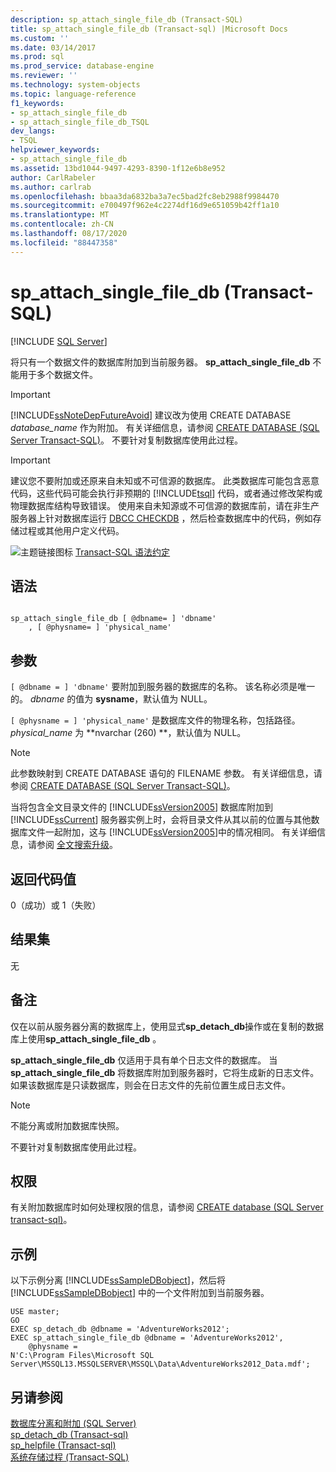 ```yaml
---
description: sp_attach_single_file_db (Transact-SQL)
title: sp_attach_single_file_db (Transact-sql) |Microsoft Docs
ms.custom: ''
ms.date: 03/14/2017
ms.prod: sql
ms.prod_service: database-engine
ms.reviewer: ''
ms.technology: system-objects
ms.topic: language-reference
f1_keywords:
- sp_attach_single_file_db
- sp_attach_single_file_db_TSQL
dev_langs:
- TSQL
helpviewer_keywords:
- sp_attach_single_file_db
ms.assetid: 13bd1044-9497-4293-8390-1f12e6b8e952
author: CarlRabeler
ms.author: carlrab
ms.openlocfilehash: bbaa3da6832ba3a7ec5bad2fc8eb2988f9984470
ms.sourcegitcommit: e700497f962e4c2274df16d9e651059b42ff1a10
ms.translationtype: MT
ms.contentlocale: zh-CN
ms.lasthandoff: 08/17/2020
ms.locfileid: "88447358"
---
```

# <a name="sp_attach_single_file_db-transact-sql"></a>sp_attach_single_file_db (Transact-SQL)
[!INCLUDE [SQL Server](../../includes/applies-to-version/sqlserver.md)]

  将只有一个数据文件的数据库附加到当前服务器。 **sp_attach_single_file_db** 不能用于多个数据文件。  
  
> [!IMPORTANT]  
>  [!INCLUDE[ssNoteDepFutureAvoid](../../includes/ssnotedepfutureavoid-md.md)] 建议改为使用 CREATE DATABASE *database_name* 作为附加。 有关详细信息，请参阅 [CREATE DATABASE (SQL Server Transact-SQL)](../../t-sql/statements/create-database-sql-server-transact-sql.md)。 不要针对复制数据库使用此过程。  
  
> [!IMPORTANT]  
>  建议您不要附加或还原来自未知或不可信源的数据库。 此类数据库可能包含恶意代码，这些代码可能会执行非预期的 [!INCLUDE[tsql](../../includes/tsql-md.md)] 代码，或者通过修改架构或物理数据库结构导致错误。 使用来自未知源或不可信源的数据库前，请在非生产服务器上针对数据库运行 [DBCC CHECKDB](../../t-sql/database-console-commands/dbcc-checkdb-transact-sql.md) ，然后检查数据库中的代码，例如存储过程或其他用户定义代码。  
  
 ![主题链接图标](../../database-engine/configure-windows/media/topic-link.gif "“主题链接”图标") [Transact-SQL 语法约定](../../t-sql/language-elements/transact-sql-syntax-conventions-transact-sql.md)  
  
## <a name="syntax"></a>语法  
  
```  
  
sp_attach_single_file_db [ @dbname= ] 'dbname'  
    , [ @physname= ] 'physical_name'  
```  
  
## <a name="arguments"></a>参数  
`[ @dbname = ] 'dbname'` 要附加到服务器的数据库的名称。 该名称必须是唯一的。 *dbname* 的值为 **sysname**，默认值为 NULL。  
  
`[ @physname = ] 'physical_name'` 是数据库文件的物理名称，包括路径。 *physical_name* 为 **nvarchar (260) **，默认值为 NULL。  
  
> [!NOTE]  
>  此参数映射到 CREATE DATABASE 语句的 FILENAME 参数。 有关详细信息，请参阅 [CREATE DATABASE (SQL Server Transact-SQL)](../../t-sql/statements/create-database-sql-server-transact-sql.md)。  
  
 当将包含全文目录文件的 [!INCLUDE[ssVersion2005](../../includes/ssversion2005-md.md)] 数据库附加到 [!INCLUDE[ssCurrent](../../includes/sscurrent-md.md)] 服务器实例上时，会将目录文件从其以前的位置与其他数据库文件一起附加，这与 [!INCLUDE[ssVersion2005](../../includes/ssversion2005-md.md)]中的情况相同。 有关详细信息，请参阅 [全文搜索升级](../../relational-databases/search/upgrade-full-text-search.md)。  
  
## <a name="return-code-values"></a>返回代码值  
 0（成功）或 1（失败）  
  
## <a name="result-sets"></a>结果集  
 无  
  
## <a name="remarks"></a>备注  
 仅在以前从服务器分离的数据库上，使用显式**sp_detach_db**操作或在复制的数据库上使用**sp_attach_single_file_db** 。  
  
 **sp_attach_single_file_db** 仅适用于具有单个日志文件的数据库。 当 **sp_attach_single_file_db** 将数据库附加到服务器时，它将生成新的日志文件。 如果该数据库是只读数据库，则会在日志文件的先前位置生成日志文件。  
  
> [!NOTE]  
>  不能分离或附加数据库快照。  
  
 不要针对复制数据库使用此过程。  
  
## <a name="permissions"></a>权限  
 有关附加数据库时如何处理权限的信息，请参阅 [CREATE database &#40;SQL Server transact-sql&#41;](../../t-sql/statements/create-database-sql-server-transact-sql.md)。  
  
## <a name="examples"></a>示例  
 以下示例分离 [!INCLUDE[ssSampleDBobject](../../includes/sssampledbobject-md.md)]，然后将 [!INCLUDE[ssSampleDBobject](../../includes/sssampledbobject-md.md)] 中的一个文件附加到当前服务器。  
  
```  
USE master;  
GO  
EXEC sp_detach_db @dbname = 'AdventureWorks2012';  
EXEC sp_attach_single_file_db @dbname = 'AdventureWorks2012',   
    @physname =   
N'C:\Program Files\Microsoft SQL Server\MSSQL13.MSSQLSERVER\MSSQL\Data\AdventureWorks2012_Data.mdf';  
```  
  
## <a name="see-also"></a>另请参阅  
 [数据库分离和附加 (SQL Server)](../../relational-databases/databases/database-detach-and-attach-sql-server.md)   
 [sp_detach_db &#40;Transact-sql&#41;](../../relational-databases/system-stored-procedures/sp-detach-db-transact-sql.md)   
 [sp_helpfile &#40;Transact-sql&#41;](../../relational-databases/system-stored-procedures/sp-helpfile-transact-sql.md)   
 [系统存储过程 (Transact-SQL)](../../relational-databases/system-stored-procedures/system-stored-procedures-transact-sql.md)  
  
  
